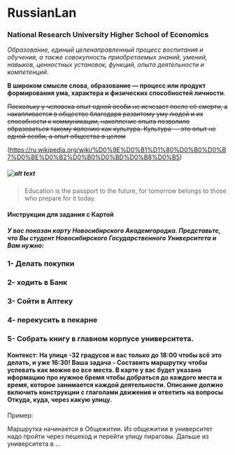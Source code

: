 # RussianLan
### National Research University Higher School of Economics

_Образова́ние, единый целенаправленный процесс воспитания и обучения, а также совокупность приобретаемых знаний, умений, навыков, ценностных установок, функций, опыта деятельности и компетенций_.

__В широком смысле слова, образование — процесс или продукт формирования ума, характера и физических способностей личности__.

~~Поскольку у человека опыт одной особи не исчезает после её смерти, а накапливается в обществе благодаря развитому уму людей и их способности к коммуникации, накопление опыта позволило образоваться такому явлению как культура. Культура — это опыт не одной особи, а опыт общества в целом~~

(https://ru.wikipedia.org/wiki/%D0%9E%D0%B1%D1%80%D0%B0%D0%B7%D0%BE%D0%B2%D0%B0%D0%BD%D0%B8%D0%B5)

##### ![alt text](https://image.mel.fm/i/d/dKiYat2gSv/590.png "New ideas")



> Education is the passport to the future, for tomorrow belongs to those who prepare for it today.

#### Инструкции для задания с Картой

##### У вас показан карту Новосибирского Академгородка. Представьте, что Вы студент Новосибирского Государственного Университета и Вам нужно:

### 1- Делать покупки
### 2- ходить в Банк
### 3- Сойти в Аптеку
### 4- перекусить в пекарне 
### 5- Собрать книгу в главном корпусе университета. 

#### Контекст: На улице -32 градусов и __вас только до 18:00 чтобы всё это делать, и yже 16:30!__  Ваша задача - Составить маршрутку чтобы успевать как можно во все места. В карте у вас будет указана иформацию про нужное бремя чтобы добраться до каждого места и время, которое занимается каждой  деятельности. __Описание должно включить конструкции с глаголами движения__ и ответить на вопросы Откуда, куда, через какую улицу. 

Пример: 

Маршрутка начинается в Общежитии. Из общежитии в университет надо пройти через пешеход и перейти улицу пираговы. Дальше из университета в ...  


<script src="https://gist.github.com/andresfcro94/26c448e4bcfd97af0c7d4db208d2db99.js"></script>
